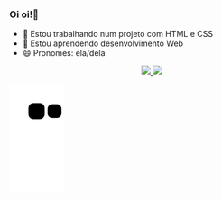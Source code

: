 ### Oi oi!👋

- 🔭 Estou trabalhando num projeto com HTML e CSS
- 🌱 Estou aprendendo desenvolvimento Web
- 😄 Pronomes: ela/dela

<div align="center">
  <a href="https://github.com/jedoblen">
  <img height="180em" src="https://github-readme-stats.vercel.app/api?username=jedoblen&show_icons=true&theme=gruvbox&include_all_commits=true&count_private=true"/>
  <img height="180em" src="https://github-readme-stats.vercel.app/api/top-langs/?username=jedoblen&layout=compact&langs_count=7&theme=gruvbox"/>
</div>

  ![Snake animation](https://github.com/jedoblen/jedoblen/blob/output/github-contribution-grid-snake.svg)
